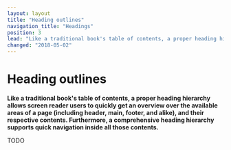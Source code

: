 ```yaml
---
layout: layout
title: "Heading outlines"
navigation_title: "Headings"
position: 3
lead: "Like a traditional book's table of contents, a proper heading hierarchy allows screen reader users to quickly get an overview over the available areas of a page (including header, main, footer, and alike), and their respective contents. Furthermore, a comprehensive heading hierarchy supports quick navigation inside all those contents."
changed: "2018-05-02"
---
```


# Heading outlines

**Like a traditional book's table of contents, a proper heading hierarchy allows screen reader users to quickly get an overview over the available areas of a page (including header, main, footer, and alike), and their respective contents. Furthermore, a comprehensive heading hierarchy supports quick navigation inside all those contents.**

TODO